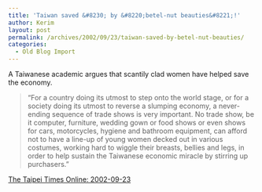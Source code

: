 ```yaml
---
title: 'Taiwan saved &#8230; by &#8220;betel-nut beauties&#8221;!'
author: Kerim
layout: post
permalink: /archives/2002/09/23/taiwan-saved-by-betel-nut-beauties/
categories:
  - Old Blog Import
---
```

A Taiwanese academic argues that scantily clad women have helped save the economy.


>   &#8220;For a country doing its utmost to step onto the world stage, or for a society doing its utmost to reverse a slumping economy, a never-ending sequence of trade shows is very important. No trade show, be it computer, furniture, wedding gown or food shows or even shows for cars, motorcycles, hygiene and bathroom equipment, can afford not to have a line-up of young women decked out in various costumes, working hard to wiggle their breasts, bellies and legs, in order to help sustain the Taiwanese economic miracle by stirring up purchasers.&#8221;


<a href="http://www.taipeitimes.com/news/2002/09/23/story/0000169151" onclick="_gaq.push(['_trackEvent', 'outbound-article', 'http://www.taipeitimes.com/news/2002/09/23/story/0000169151', 'The Taipei Times Online: 2002-09-23']);" >The Taipei Times Online: 2002-09-23</a>

